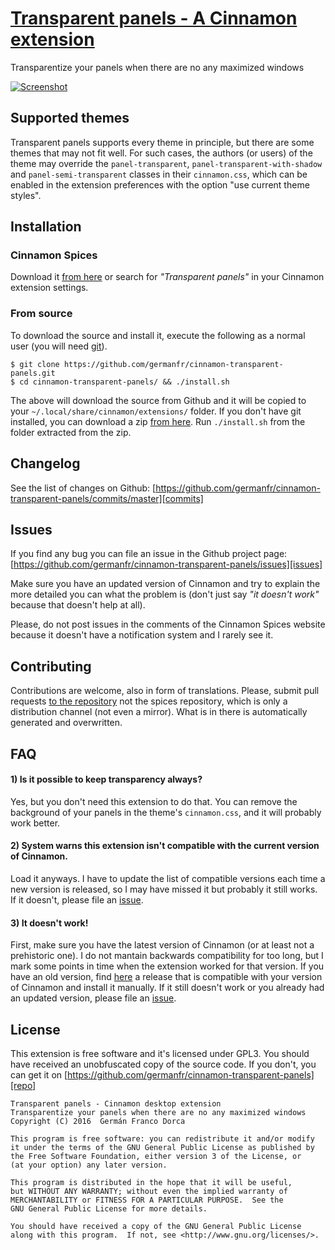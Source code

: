 # [Transparent panels - A Cinnamon extension][repo]

Transparentize your panels when there are no any maximized windows

[![Screenshot](screenshot.png)][repo]

## Supported themes
Transparent panels supports every theme in principle, but there are some themes that may not fit well. For such cases, the authors (or users) of the theme may override the `panel-transparent`, `panel-transparent-with-shadow` and `panel-semi-transparent` classes in their `cinnamon.css`, which can be enabled in the extension preferences with the option "use current theme styles".

## Installation
### Cinnamon Spices
Download it [from here][spices] or search for _"Transparent panels"_ in your Cinnamon extension settings.
### From source
To download the source and install it, execute the following as a normal user (you will need [git](https://git-scm.com/)).
``` shell
$ git clone https://github.com/germanfr/cinnamon-transparent-panels.git
$ cd cinnamon-transparent-panels/ && ./install.sh
```
The above will download the source from Github and it will be copied to your `~/.local/share/cinnamon/extensions/` folder. If you don't have git installed, you can download a zip [from here](https://github.com/germanfr/cinnamon-transparent-panels/archive/master.zip). Run `./install.sh` from the folder extracted from the zip.

## Changelog
See the list of changes on Github:  [https://github.com/germanfr/cinnamon-transparent-panels/commits/master][commits]

## Issues
If you find any bug you can file an issue in the Github project page: [https://github.com/germanfr/cinnamon-transparent-panels/issues][issues]

Make sure you have an updated version of Cinnamon and try to explain the more detailed you can what the problem is (don't just say _"it doesn't work"_ because that doesn't help at all).

Please, do not post issues in the comments of the Cinnamon Spices website because it doesn't have a notification system and I rarely see it.

## Contributing
Contributions are welcome, also in form of translations. Please, submit pull requests [to the repository][repo] not the spices repository, which is only a distribution channel (not even a mirror). What is in there is automatically generated and overwritten.

## FAQ
#### 1) Is it possible to keep transparency always?
Yes, but you don't need this extension to do that. You can remove the background of your panels in the theme's `cinnamon.css`, and it will probably work better.

#### 2) System warns this extension isn't compatible with the current version of Cinnamon.
Load it anyways. I have to update the list of compatible versions each time a new version is released, so I may have missed it but probably it still works. If it doesn't, please file an [issue][issues].

#### 3) It doesn't work!
First, make sure you have the latest version of Cinnamon (or at least not a prehistoric one). I do not mantain backwards compatibility for too long, but I mark some points in time when the extension worked for that version. If you have an old version, find [here][releases] a release that is compatible with your version of Cinnamon and install it manually. If it still doesn't work or you already had an updated version, please file an [issue][issues].

## License
This extension is free software and it's licensed under GPL3.
You should have received an unobfuscated copy of the source code. If you don't, you can get it on [https://github.com/germanfr/cinnamon-transparent-panels][repo]

```
Transparent panels - Cinnamon desktop extension
Transparentize your panels when there are no any maximized windows
Copyright (C) 2016  Germán Franco Dorca

This program is free software: you can redistribute it and/or modify
it under the terms of the GNU General Public License as published by
the Free Software Foundation, either version 3 of the License, or
(at your option) any later version.

This program is distributed in the hope that it will be useful,
but WITHOUT ANY WARRANTY; without even the implied warranty of
MERCHANTABILITY or FITNESS FOR A PARTICULAR PURPOSE.  See the
GNU General Public License for more details.

You should have received a copy of the GNU General Public License
along with this program.  If not, see <http://www.gnu.org/licenses/>.
```

[repo]: https://github.com/germanfr/cinnamon-transparent-panels
[commits]: https://github.com/germanfr/cinnamon-transparent-panels/commits/master
[issues]: https://github.com/germanfr/cinnamon-transparent-panels/issues
[releases]: https://github.com/germanfr/cinnamon-transparent-panels/releases
[spices]: https://cinnamon-spices.linuxmint.com/extensions/view/42
